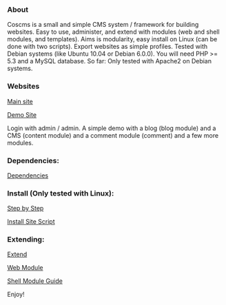 ### About

Coscms is a small and simple CMS system / framework for building websites. Easy to use, administer, and extend with modules (web and shell modules, and templates). Aims is modularity, easy install on Linux (can be done with two scripts). Export websites as simple profiles. Tested with Debian systems (like Ubuntu 10.04  or Debian 6.0.0). You will need PHP >= 5.3 and a MySQL database. So far: Only tested with Apache2 on Debian systems. 

### Websites

[Main site](http://www.coscms.org)

[Demo Site](http://demo.coscms.org/) 

Login with admin / admin. A simple demo with a blog (blog module) and a CMS (content module) and a comment module (comment) and a few more modules. 

### Dependencies: 

[Dependencies](http://www.coscms.org/content/article/view/43)

### Install (Only tested with Linux): 

[Step by Step](http://www.coscms.org/content/article/view/1)

[Install Site Script](http://www.coscms.org/content/article/view/26)

### Extending: 

[Extend](http://coscms.org/content/article/view/40)

[Web Module](http://coscms.org/content/article/view/27)

[Shell Module Guide](http://www.coscms.org/content/article/view/60/Shell%20Module%20Guide)

Enjoy!


